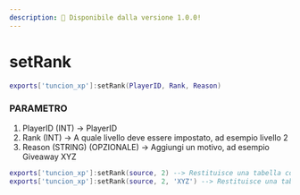 ```yaml
---
description: 🔧 Disponibile dalla versione 1.0.0!
---
```


# setRank

```lua title="Sintassi di esportazione"
exports['tuncion_xp']:setRank(PlayerID, Rank, Reason)
```

### PARAMETRO

1. PlayerID <span className="color-blue">(INT)</span> <span className="color-orange">-> PlayerID</span>
2. Rank <span className="color-blue">(INT)</span> <span className="color-orange">-> A quale livello deve essere impostato, ad esempio livello 2</span>
3. Reason <span className="color-blue">(STRING) (OPZIONALE)</span> <span className="color-orange">-> Aggiungi un motivo, ad esempio Giveaway XYZ</span>

```lua
exports['tuncion_xp']:setRank(source, 2) --> Restituisce una tabella con informazioni
exports['tuncion_xp']:setRank(source, 2, 'XYZ') --> Restituisce una tabella con informazioni
```